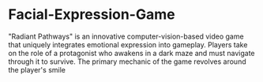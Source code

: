 # Facial-Expression-Game

"Radiant Pathways" is an innovative computer-vision-based video game that uniquely integrates emotional expression into gameplay. Players take on the role of a protagonist who awakens in a dark maze and must navigate through it to survive. The primary mechanic of the game revolves around the player's smile
